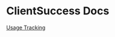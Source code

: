 # ClientSuccess Docs

[Usage Tracking](https://github.com/ClientSuccess/docs/blob/master/Usage.md)


